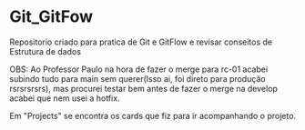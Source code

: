 # Git_GitFow
Repositorio criado para pratica de Git e GitFlow e revisar conseitos de Estrutura de dados

OBS: Ao Professor Paulo na hora de fazer o merge para rc-01 acabei subindo tudo para main sem querer(Isso ai, foi direto para produção rsrsrsrsrs), mas procurei testar bem antes de fazer o merge na develop acabei que nem usei a hotfix.

Em "Projects" se encontra os cards que fiz para ir acompanhando o projeto.
